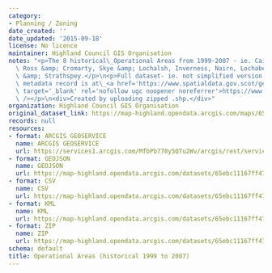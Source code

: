 ```yaml
---
category:
- Planning / Zoning
date_created: ''
date_updated: '2015-09-18'
license: No licence
maintainer: Highland Council GIS Organisation
notes: "<p>The 8 historical\_Operational Areas from 1999-2007 - ie. Caithness, Sutherland,\
  \ Ross &amp; Cromarty, Skye &amp; Lochalsh, Inverness, Nairn, Lochaber, Badenoch\
  \ &amp; Strathspey.</p>\n<p>Full dataset- ie. not simplified version.</p>\n<p>Gemini\
  \ metadata record is at\_<a href='https://www.spatialdata.gov.scot/geonetwork/srv/eng/catalog.search#/metadata/40bb2aba-98ee-4509-ae08-41badcdf9018'\
  \ target='_blank' rel='nofollow ugc noopener noreferrer'>https://www.spatialdata.gov.scot/geonetwork/srv/eng/catalog.search#/metadata/40bb2aba-98ee-4509-ae08-41badcdf9018</a><br\
  \ /></p>\n<div>Created by uploading zipped .shp.</div>"
organization: Highland Council GIS Organisation
original_dataset_link: https://map-highland.opendata.arcgis.com/maps/65ebc11167ff4772801b874fc8da6fe5_0
records: null
resources:
- format: ARCGIS GEOSERVICE
  name: ARCGIS GEOSERVICE
  url: https://services1.arcgis.com/MfbPb778y5QTu2Wv/arcgis/rest/services/OperationalAreas_8old/FeatureServer/0
- format: GEOJSON
  name: GEOJSON
  url: https://map-highland.opendata.arcgis.com/datasets/65ebc11167ff4772801b874fc8da6fe5_0.geojson?outSR=%7B%22latestWkid%22%3A3857%2C%22wkid%22%3A102100%7D
- format: CSV
  name: CSV
  url: https://map-highland.opendata.arcgis.com/datasets/65ebc11167ff4772801b874fc8da6fe5_0.csv?outSR=%7B%22latestWkid%22%3A3857%2C%22wkid%22%3A102100%7D
- format: KML
  name: KML
  url: https://map-highland.opendata.arcgis.com/datasets/65ebc11167ff4772801b874fc8da6fe5_0.kml?outSR=%7B%22latestWkid%22%3A3857%2C%22wkid%22%3A102100%7D
- format: ZIP
  name: ZIP
  url: https://map-highland.opendata.arcgis.com/datasets/65ebc11167ff4772801b874fc8da6fe5_0.zip?outSR=%7B%22latestWkid%22%3A3857%2C%22wkid%22%3A102100%7D
schema: default
title: Operational Areas (historical 1999 to 2007)
---
```


